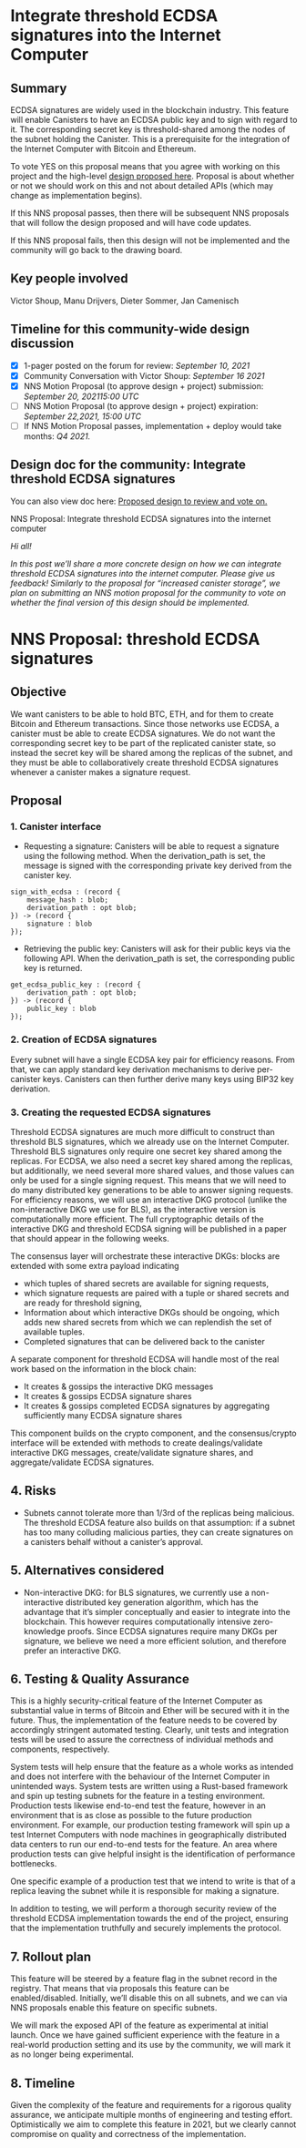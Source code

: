 # **Integrate threshold ECDSA signatures into the Internet Computer**

## **Summary**

ECDSA signatures are widely used in the blockchain industry. This feature will enable Canisters to have an ECDSA public key and to sign with regard to it. The corresponding secret key is threshold-shared among the nodes of the subnet holding the Canister. This is a prerequisite for the integration of the Internet Computer with Bitcoin and Ethereum.

To vote YES on this proposal means that you agree with working on this project and the high-level [design proposed here](https://forum.dfinity.org/t/threshold-ecdsa-signatures/6152/30?u=diegop). Proposal is about whether or not we should work on this and not about detailed APIs (which may change as implementation begins).

If this NNS proposal passes, then there will be subsequent NNS proposals that will follow the design proposed and will have code updates.

If this NNS proposal fails, then this design will not be implemented and the community will go back to the drawing board.

## **Key people involved**
Victor Shoup, Manu Drijvers, Dieter Sommer, Jan Camenisch 


## **Timeline for this community-wide design discussion**

- [x] 1-pager posted on the forum for review: *September 10, 2021*
- [x] Community Conversation with Victor Shoup: *September 16 2021*
- [x] NNS Motion Proposal (to approve design + project) submission:  *September 20, 202115:00 UTC*  
- [ ] NNS Motion Proposal  (to approve design + project) expiration: *September 22,2021, 15:00 UTC* 
- [ ] If NNS Motion Proposal passes, implementation + deploy would take months: *Q4 2021.*

## **Design doc for the community: Integrate threshold ECDSA signatures**

You can also view doc here: [Proposed design to review and vote on.](https://forum.dfinity.org/t/threshold-ecdsa-signatures/6152/30?u=diegop)

NNS Proposal: Integrate threshold ECDSA signatures into the internet computer

*Hi all!*

*In this post we’ll share a more concrete design on how we can integrate threshold ECDSA signatures into the internet computer. Please give us feedback! Similarly to the proposal for “increased canister storage”, we plan on submitting an NNS motion proposal for the community to vote on whether the final version of this design should be implemented.*


# NNS Proposal: threshold ECDSA signatures

## Objective

We want canisters to be able to hold BTC, ETH, and for them to create Bitcoin and Ethereum transactions. Since those networks use ECDSA, a canister must be able to create ECDSA signatures. We do not want the corresponding secret key to be part of the replicated canister state, so instead the secret key will be shared among the replicas of the subnet, and they must be able to collaboratively create threshold ECDSA signatures whenever a canister makes a signature request.

## Proposal

### **1. Canister interface**

* Requesting a signature: Canisters will be able to request a signature using the following method. When the derivation_path is set, the message is signed with the corresponding private key derived from the canister key.


```
sign_with_ecdsa : (record {
    message_hash : blob;
    derivation_path : opt blob;
}) -> (record {
    signature : blob
});
```

* Retrieving the public key: Canisters will ask for their public keys via the following API. When the derivation_path is set, the corresponding public key is returned.


```
get_ecdsa_public_key : (record {
    derivation_path : opt blob;
}) -> (record {
    public_key : blob
});
```

### **2. Creation of ECDSA signatures**

Every subnet will have a single ECDSA key pair for efficiency reasons. From that, we can apply standard key derivation mechanisms to derive per-canister keys. Canisters can then further derive many keys using BIP32 key derivation.

### **3. Creating the requested ECDSA signatures**

Threshold ECDSA signatures are much more difficult to construct than threshold BLS signatures, which we already use on the Internet Computer. Threshold BLS signatures only require one secret key shared among the replicas. For ECDSA, we also need a secret key shared among the replicas, but additionally, we need several more shared values, and those values can only be used for a single signing request. This means that we will need to do many distributed key generations to be able to answer signing requests. For efficiency reasons, we will use an interactive DKG protocol (unlike the non-interactive DKG we use for BLS), as the interactive version is computationally more efficient. The full cryptographic details of the interactive DKG and threshold ECDSA signing will be published in a paper that should appear in the following weeks.

The consensus layer will orchestrate these interactive DKGs: blocks are extended with some extra payload indicating

* which tuples of shared secrets are available for signing requests,
* which signature requests are paired with a tuple or shared secrets and are ready for threshold signing,
* Information about which interactive DKGs should be ongoing, which adds new shared secrets from which we can replendish the set of available tuples.
* Completed signatures that can be delivered back to the canister

A separate component for threshold ECDSA will handle most of the real work based on the information in the block chain:

* It creates & gossips the interactive DKG messages
* It creates & gossips ECDSA signature shares
* It creates & gossips completed ECDSA signatures by aggregating sufficiently many ECDSA signature shares

This component builds on the crypto component, and the consensus/crypto interface will be extended with methods to create dealings/validate interactive DKG messages, create/validate signature shares, and aggregate/validate ECDSA signatures.

## **4. Risks**

* Subnets cannot tolerate more than 1/3rd of the replicas being malicious. The threshold ECDSA feature also builds on that assumption: if a subnet has too many colluding malicious parties, they can create signatures on a canisters behalf without a canister’s approval.

## **5. Alternatives considered**

* Non-interactive DKG: for BLS signatures, we currently use a non-interactive distributed key generation algorithm, which has the advantage that it’s simpler conceptually and easier to integrate into the blockchain. This however requires computationally intensive zero-knowledge proofs. Since ECDSA signatures require many DKGs per signature, we believe we need a more efficient solution, and therefore prefer an interactive DKG.

## **6. Testing & Quality Assurance**

This is a highly security-critical feature of the Internet Computer as substantial value in terms of Bitcoin and Ether will be secured with it in the future. Thus, the implementation of the feature needs to be covered by accordingly stringent automated testing. Clearly, unit tests and integration tests will be used to assure the correctness of individual methods and components, respectively.

System tests will help ensure that the feature as a whole works as intended and does not interfere with the behaviour of the Internet Computer in unintended ways. System tests are written using a Rust-based framework and spin up testing subnets for the feature in a testing environment. Production tests likewise end-to-end test the feature, however in an environment that is as close as possible to the future production environment. For example, our production testing framework will spin up a test Internet Computers with node machines in geographically distributed data centers to run our end-to-end tests for the feature. An area where production tests can give helpful insight is the identification of performance bottlenecks.

One specific example of a production test that we intend to write is that of a replica leaving the subnet while it is responsible for making a signature.

In addition to testing, we will perform a thorough security review of the threshold ECDSA implementation towards the end of the project, ensuring that the implementation truthfully and securely implements the protocol.

## **7. Rollout plan**

This feature will be steered by a feature flag in the subnet record in the registry. That means that via proposals this feature can be enabled/disabled. Initially, we’ll disable this on all subnets, and we can via NNS proposals enable this feature on specific subnets.

We will mark the exposed API of the feature as experimental at initial launch. Once we have gained sufficient experience with the feature in a real-world production setting and its use by the community, we will mark it as no longer being experimental.

## **8. Timeline**

Given the complexity of the feature and requirements for a rigorous quality assurance, we anticipate multiple months of engineering and testing effort. Optimistically we aim to complete this feature in 2021, but we clearly cannot compromise on quality and correctness of the implementation.